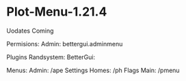 # Plot-Menu-1.21.4
Uodates Coming

Permisions:
Admin: bettergui.adminmenu

Plugins
Randsystem: 
BetterGui: 

Menus:
Admin: /ape 
Settings
Homes: /ph
Flags
Main: /pmenu
